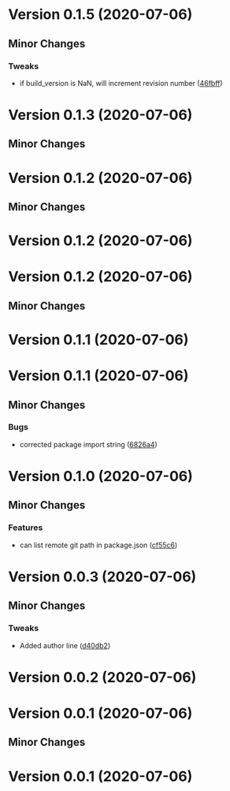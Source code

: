 # Version 0.1.5 (2020-07-06)

## Minor Changes
### Tweaks
* if build_version is NaN, will increment revision number ([46fbff](https://github.com/jackyef/changelog-generator/commit/46fbffcaeb0300afcb22f9c3ba29a6a994a8ffe7))

# Version 0.1.3 (2020-07-06)

## Minor Changes
# Version 0.1.2 (2020-07-06)

## Minor Changes
# Version 0.1.2 (2020-07-06)

# Version 0.1.2 (2020-07-06)

## Minor Changes
# Version 0.1.1 (2020-07-06)

# Version 0.1.1 (2020-07-06)

## Minor Changes
### Bugs
* corrected package import string ([6826a4](https://github.com/jackyef/changelog-generator/commit/6826a489f2821d243260e5e724ed4ccf1f383d99))

# Version 0.1.0 (2020-07-06)

## Minor Changes
### Features
* can list remote git path in package.json ([cf55c6](https://github.com/jackyef/changelog-generator/commit/cf55c634113101c64c30de9e14dfbb46a77d70fe))

# Version 0.0.3 (2020-07-06)

## Minor Changes
### Tweaks
* Added author line ([d40db2](https://github.com/jackyef/changelog-generator/commit/d40db297541768f2d8c45bccf722d3bfa25ec6e2))

# Version 0.0.2 (2020-07-06)

# Version 0.0.1 (2020-07-06)

## Minor Changes
# Version 0.0.1 (2020-07-06)

